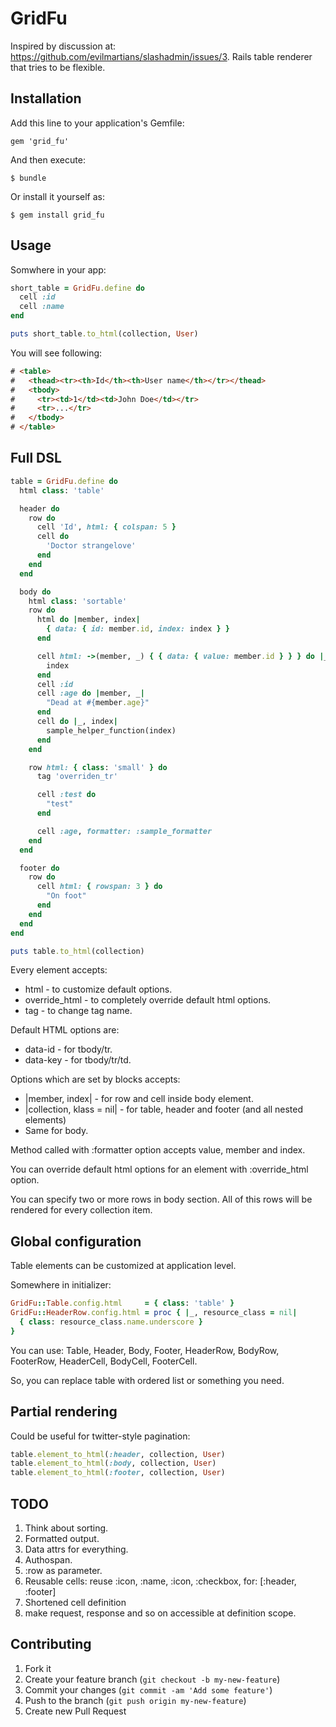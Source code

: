 # GridFu

Inspired by discussion at: https://github.com/evilmartians/slashadmin/issues/3.
Rails table renderer that tries to be flexible.

## Installation

Add this line to your application's Gemfile:

    gem 'grid_fu'

And then execute:

    $ bundle

Or install it yourself as:

    $ gem install grid_fu

## Usage

Somwhere in your app:

```ruby
short_table = GridFu.define do
  cell :id
  cell :name
end

puts short_table.to_html(collection, User)
```

You will see following:

```html
# <table>
#   <thead><tr><th>Id</th><th>User name</th></tr></thead>
#   <tbody>
#     <tr><td>1</td><td>John Doe</td></tr>
#     <tr>...</tr>
#   </tbody>
# </table>
```

## Full DSL

```ruby
table = GridFu.define do
  html class: 'table'

  header do
    row do
      cell 'Id', html: { colspan: 5 }
      cell do
        'Doctor strangelove'
      end
    end
  end

  body do
    html class: 'sortable'
    row do
      html do |member, index|
        { data: { id: member.id, index: index } }
      end

      cell html: ->(member, _) { { data: { value: member.id } } } do |_, index|
        index
      end
      cell :id
      cell :age do |member, _|
        "Dead at #{member.age}"
      end
      cell do |_, index|
        sample_helper_function(index)
      end
    end

    row html: { class: 'small' } do
      tag 'overriden_tr'

      cell :test do
        "test"
      end

      cell :age, formatter: :sample_formatter
    end
  end

  footer do
    row do
      cell html: { rowspan: 3 } do
        "On foot"
      end
    end
  end
end

puts table.to_html(collection)
```

Every element accepts:
* html - to customize default options.
* override_html - to completely override default html options.
* tag - to change tag name.

Default HTML options are:
* data-id - for tbody/tr.
* data-key - for tbody/tr/td.

Options which are set by blocks accepts:
* |member, index| - for row and cell inside body element.
* |collection, klass = nil| - for table, header and footer (and all nested elements)
* Same for body.

Method called with :formatter option accepts value, member and index.

You can override default html options for an element with :override_html
option.

You can specify two or more rows in body section. All of this rows will be
rendered for every collection item.

## Global configuration

Table elements can be customized at application level.

Somewhere in initializer:

```ruby
GridFu::Table.config.html     = { class: 'table' }
GridFu::HeaderRow.config.html = proc { |_, resource_class = nil|
  { class: resource_class.name.underscore }
}
```

You can use: Table, Header, Body, Footer, HeaderRow, BodyRow, FooterRow,
HeaderCell, BodyCell, FooterCell.

So, you can replace table with ordered list or something you need.

## Partial rendering

Could be useful for twitter-style pagination:

```ruby
table.element_to_html(:header, collection, User)
table.element_to_html(:body, collection, User)
table.element_to_html(:footer, collection, User)
```

## TODO

1. Think about sorting.
2. Formatted output.
3. Data attrs for everything.
4. Authospan.
5. :row as parameter.
6. Reusable cells: reuse :icon, :name, :icon, :checkbox, for: [:header, :footer]
7. Shortened cell definition
9. make request, response and so on accessible at definition scope.

## Contributing

1. Fork it
2. Create your feature branch (`git checkout -b my-new-feature`)
3. Commit your changes (`git commit -am 'Add some feature'`)
4. Push to the branch (`git push origin my-new-feature`)
5. Create new Pull Request
